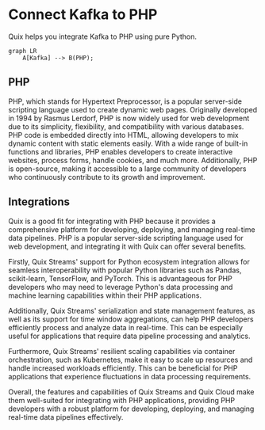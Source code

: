 # Connect Kafka to PHP

Quix helps you integrate Kafka to PHP using pure Python.

```mermaid
graph LR
    A[Kafka] --> B(PHP);
```

## PHP

PHP, which stands for Hypertext Preprocessor, is a popular server-side scripting language used to create dynamic web pages. Originally developed in 1994 by Rasmus Lerdorf, PHP is now widely used for web development due to its simplicity, flexibility, and compatibility with various databases. PHP code is embedded directly into HTML, allowing developers to mix dynamic content with static elements easily. With a wide range of built-in functions and libraries, PHP enables developers to create interactive websites, process forms, handle cookies, and much more. Additionally, PHP is open-source, making it accessible to a large community of developers who continuously contribute to its growth and improvement.

## Integrations

Quix is a good fit for integrating with PHP because it provides a comprehensive platform for developing, deploying, and managing real-time data pipelines. PHP is a popular server-side scripting language used for web development, and integrating it with Quix can offer several benefits.

Firstly, Quix Streams' support for Python ecosystem integration allows for seamless interoperability with popular Python libraries such as Pandas, scikit-learn, TensorFlow, and PyTorch. This is advantageous for PHP developers who may need to leverage Python's data processing and machine learning capabilities within their PHP applications.

Additionally, Quix Streams' serialization and state management features, as well as its support for time window aggregations, can help PHP developers efficiently process and analyze data in real-time. This can be especially useful for applications that require data pipeline processing and analytics.

Furthermore, Quix Streams' resilient scaling capabilities via container orchestration, such as Kubernetes, make it easy to scale up resources and handle increased workloads efficiently. This can be beneficial for PHP applications that experience fluctuations in data processing requirements.

Overall, the features and capabilities of Quix Streams and Quix Cloud make them well-suited for integrating with PHP applications, providing PHP developers with a robust platform for developing, deploying, and managing real-time data pipelines effectively.

